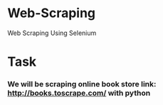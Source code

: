 # Web-Scraping
Web Scraping Using Selenium
# Task 

### We will be scraping online book store link: http://books.toscrape.com/ with python

